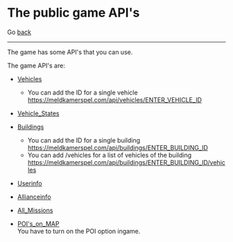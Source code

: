 # The public game API's

 Go [back](https://piet2001.github.io/MKS_SCRIPT_TOOLS)

----

The game has some API's that you can use.  

The game API's are:

- [Vehicles](https://meldkamerspel.com/api/vehicles)  
  - You can add the ID for a single vehicle <https://meldkamerspel.com/api/vehicles/ENTER_VEHICLE_ID>

- [Vehicle_States](https://meldkamerspel.com/api/vehicle_states)

- [Buildings](https://meldkamerspel.com/api/buildings)  
  - You can add the ID for a single building <https://meldkamerspel.com/api/buildings/ENTER_BUILDING_ID>  
  - You can add /vehicles for a list of vehicles of the building <https://meldkamerspel.com/api/buildings/ENTER_BUILDING_ID/vehicles>

- [Userinfo](https://meldkamerspel.com/api/credits)

- [Allianceinfo](https://meldkamerspel.com/api/AllianceInfo)

- [All_Missions](https://meldkamerspel.com/einsaetze.json)

- [POI's_on_MAP](https://www.meldkamerspel.com/mission_positions)  
You have to turn on the POI option ingame.
